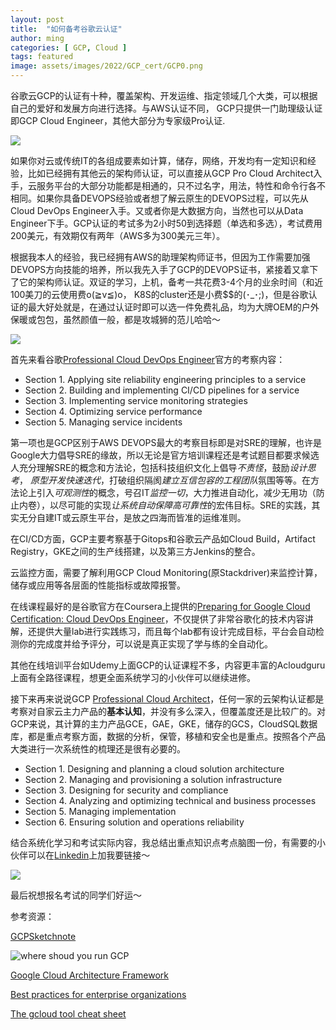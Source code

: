```yaml
---
layout: post
title:  "如何备考谷歌云认证"
author: ming
categories: [ GCP, Cloud ]
tags: featured
image: assets/images/2022/GCP_cert/GCP0.png
---
```

谷歌云GCP的认证有十种，覆盖架构、开发运维、指定领域几个大类，可以根据自己的爱好和发展方向进行选择。与AWS认证不同， GCP只提供一门助理级认证即GCP Cloud Engineer，其他大部分为专家级Pro认证.

![]({{site.baseurl}}/assets/images/2022/GCP_cert/GCP1.png)

如果你对云或传统IT的各组成要素如计算，储存，网络，开发均有一定知识和经验，比如已经拥有其他云的架构师认证，可以直接从GCP Pro Cloud Architect入手，云服务平台的大部分功能都是相通的，只不过名字，用法，特性和命令行各不相同。如果你具备DEVOPS经验或者想了解云原生的DEVOPS过程，可以先从Cloud DevOps Engineer入手。又或者你是大数据方向，当然也可以从Data Engineer下手。GCP认证的考试多为2小时50到选择题（单选和多选），考试费用200美元，有效期仅有两年（AWS多为300美元三年）。

根据我本人的经验，我已经拥有AWS的助理架构师证书，但因为工作需要加强DEVOPS方向技能的培养，所以我先入手了GCP的DEVOPS证书，紧接着又拿下了它的架构师认证。双证的学习，上机，备考一共花费3-4个月的业余时间（和近100美刀的云使用费o(≧v≦)o， K8S的cluster还是小费$$的(･_･;)，但是谷歌认证的最大好处就是，在通过认证时即可以选一件免费礼品，均为大牌OEM的户外保暖或包包，虽然颜值一般，都是攻城狮的范儿哈哈～

![]({{site.baseurl}}/assets/images/2022/GCP_cert/GCP2.png)

首先来看谷歌[Professional Cloud DevOps Engineer](https://cloud.google.com/certification/guides/cloud-devops-engineer)官方的考察内容：

* Section 1. Applying site reliability engineering principles to a service
* Section 2. Building and implementing CI/CD pipelines for a service
* Section 3. Implementing service monitoring strategies
* Section 4. Optimizing service performance
* Section 5. Managing service incidents

第一项也是GCP区别于AWS DEVOPS最大的考察目标即是对SRE的理解，也许是Google大力倡导SRE的缘故，所以无论是官方培训课程还是考试题目都要求候选人充分理解SRE的概念和方法论，包括科技组织文化上倡导*不责怪*，鼓励*设计思考*， *原型开发快速迭代*，打破组织隔阂*建立互信包容的工程团队*氛围等等。在方法论上引入*可观测性*的概念，号召IT*监控一切*，大力推进自动化，减少无用功（防止内卷），以尽可能的实现*让系统自动保障高可靠性*的宏伟目标。SRE的实践，其实无分自建IT或云原生平台，是放之四海而皆准的运维准则。

在CI/CD方面，GCP主要考察基于Gitops和谷歌云产品如Cloud Build，Artifact Registry，GKE之间的生产线搭建，以及第三方Jenkins的整合。

云监控方面，需要了解利用GCP Cloud Monitoring(原Stackdriver)来监控计算，储存或应用等各层面的性能指标或故障报警。

在线课程最好的是谷歌官方在Coursera上提供的[Preparing for Google Cloud Certification: Cloud DevOps Engineer](https://www.coursera.org/professional-certificates/sre-devops-engineer-google-cloud)，不仅提供了非常谷歌化的技术内容讲解，还提供大量lab进行实践练习，而且每个lab都有设计完成目标，平台会自动检测你的完成度并给予评分，可以说是真正实现了学与练的全自动化。

其他在线培训平台如Udemy上面GCP的认证课程不多，内容更丰富的Acloudguru上面有全路径课程，想更全面系统学习的小伙伴可以继续进修。

接下来再来说说GCP [Professional Cloud Architect](https://cloud.google.com/certification/guides/professional-cloud-architect)，任何一家的云架构认证都是考察对自家云主力产品的**基本认知**，并没有多么深入，但覆盖度还是比较广的。对GCP来说，其计算的主力产品GCE，GAE，GKE，储存的GCS，CloudSQL数据库，都是重点考察方面，数据的分析，保管，移植和安全也是重点。按照各个产品大类进行一次系统性的梳理还是很有必要的。

* Section 1. Designing and planning a cloud solution architecture
* Section 2. Managing and provisioning a solution infrastructure
* Section 3. Designing for security and compliance
* Section 4. Analyzing and optimizing technical and business processes
* Section 5. Managing implementation
* Section 6. Ensuring solution and operations reliability

结合系统化学习和考试实际内容，我总结出重点知识点考点脑图一份，有需要的小伙伴可以在[Linkedin](https://www.linkedin.com/in/billrain/)上加我要链接～

![]({{site.baseurl}}/assets/images/2022/GCP_cert/GCP3.png)

最后祝想报名考试的同学们好运～

参考资源：

[GCPSketchnote](https://github.com/priyankavergadia/GCPSketchnote)

![where shoud you run GCP](https://github.com/priyankavergadia/GCPSketchnote/raw/main/images/ComputeOptions.jpg)

[Google Cloud Architecture Framework](https://cloud.google.com/architecture/framework)

[Best practices for enterprise organizations](https://cloud.google.com/docs/enterprise/best-practices-for-enterprise-organizations)

[The gcloud tool cheat sheet](https://cloud.google.com/sdk/docs/cheatsheet)
